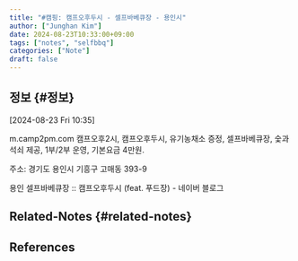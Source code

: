 ```yaml
---
title: "#캠핑: 캠프오후두시 - 셀프바베큐장 - 용인시"
author: ["Junghan Kim"]
date: 2024-08-23T10:33:00+09:00
tags: ["notes", "selfbbq"]
categories: ["Note"]
draft: false
---
```


## 정보 {#정보}

<span class="timestamp-wrapper"><span class="timestamp">[2024-08-23 Fri 10:35]</span></span>

m.camp2pm.com 캠프오후2시, 캠프오후두시, 유기농채소 증정, 셀프바베큐장, 숯과 석쇠 제공, 1부/2부 운영, 기본요금 4만원.

주소: 경기도 용인시 기흥구 고매동 393-9

용인 셀프바베큐장 :: 캠프오후두시 (feat. 푸드장) - 네이버 블로그


## Related-Notes {#related-notes}

## References

<style>.csl-entry{text-indent: -1.5em; margin-left: 1.5em;}</style><div class="csl-bib-body">
</div>
